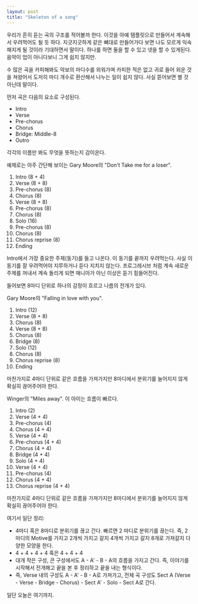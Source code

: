 ```yaml
---
layout: post
title: "Skeleton of a song"
---
```

우리가 흔히 듣는 곡의 구조를 적어볼까 한다. 이것을 아예 탬플릿으로 만들어서 계속해서 우려먹어도 될 듯 하다. 지긋지긋하게 같은 뼈대로 만들어가다 보면 나도 모르게 익숙해지게 될 것이라 기대하면서 말이다. 하나를 하면 둘을 할 수 있고 넷을 할 수 있게된다. 음악이 업이 아니다보니 그게 쉽지 않지만.

수 많은 곡을 카피해봐도 악보의 마디수를 외워가며 카피한 적은 없고 귀로 들어 외운 것을 쳐왔어서 도저히 마디 개수로 환산해서 나누는 일이 쉽지 않다. 사실 뜯어보면 별 것 아닌데 말이다.

먼저 곡은 다음의 요소로 구성된다.
- Intro
- Verse
- Pre-chorus
- Chorus
- Bridge: Middle-8
- Outro

각각의 이름만 봐도 무엇을 뜻하는지 감이온다.

예제로는 아주 간단해 보이는 Gary Moore의 "Don't Take me for a loser".

1. Intro (8 + 4)
1. Verse (8 + 8)
1. Pre-chorus (8)
1. Chorus (8)
1. Verse (8 + 8)
1. Pre-chorus (8)
1. Chorus (8)
1. Solo (16)
1. Pre-chorus (8)
1. Chorus (8)
1. Chorus reprise (8)
1. Ending

Intro에서 가장 중요한 주제(동기)를 들고 나온다. 이 동기를 끝까지 우려먹는다. 사실 이 동기를 잘 우려먹어야 지루하거나 듣다 지치지 않는다. 프로그레시브 처럼 계속 새로운 주제를 꺼내서 계속 돌리게 되면 매니아가 아닌 이상은 듣기 힘들어진다.

들어보면 8마디 단위로 하나의 감정이 흐르고 나름의 전개가 있다.

Gary Moore의 "Falling in love with you".

1. Intro (12)
1. Verse (8 + 8)
1. Chorus (8)
1. Verse (8 + 8)
1. Chorus (8)
1. Bridge (8)
1. Solo (12)
1. Chorus (8)
1. Chorus reprise (8)
1. Ending

마찬가지로 4마디 단위로 같은 흐름을 가져가지만 8마디에서 분위기를 늘어지지 않게 확실히 끊어주어야 한다.

Winger의 "Miles away". 이 아이는 흐름이 빠르다.

1. Intro (2)
1. Verse (4 + 4)
1. Pre-chorus (4)
1. Chorus (4 + 4)
1. Verse (4 + 4)
1. Pre-chorus (4 + 4)
1. Chorus (4 + 4)
1. Bridge (4 + 4)
1. Solo (4 + 4)
1. Verse (4 + 4)
1. Pre-chorus (4)
1. Chorus (4 + 4)
1. Chorus reprise (4 + 4)

마찬가지로 4마디 단위로 같은 흐름을 가져가지만 8마디에서 분위기를 늘어지지 않게 확실히 끊어주어야 한다.

여기서 일단 정리:
- 4마디 혹은 8마디로 분위기를 끊고 간다. 빠르면 2 마디로 분위기를 끊는다. 즉, 2마디의 Motive를 가지고 2개씩 가지고 갈지 4개씩 가지고 갈지 8개로 가져갈지 다양한 모양을 한다.
- 4 + 4 + 4 + 4 혹은 4 + 4 + 4
- 대개 작은 구성, 큰 구성에서도 A - A' - B - A의 흐름을 가지고 간다. 즉, 이야기를 시작해서 전개해고 끝을 본 후 정리하고 끝을 내는 형식이다.
- 즉, Verse 내의 구성도 A - A' - B - A로 가져가고, 전체 곡 구성도 Sect A (Verse - Verse - Bridge - Chorus) - Sect A' - Solo - Sect A로 간다.

일단 오늘은 여기까지.

